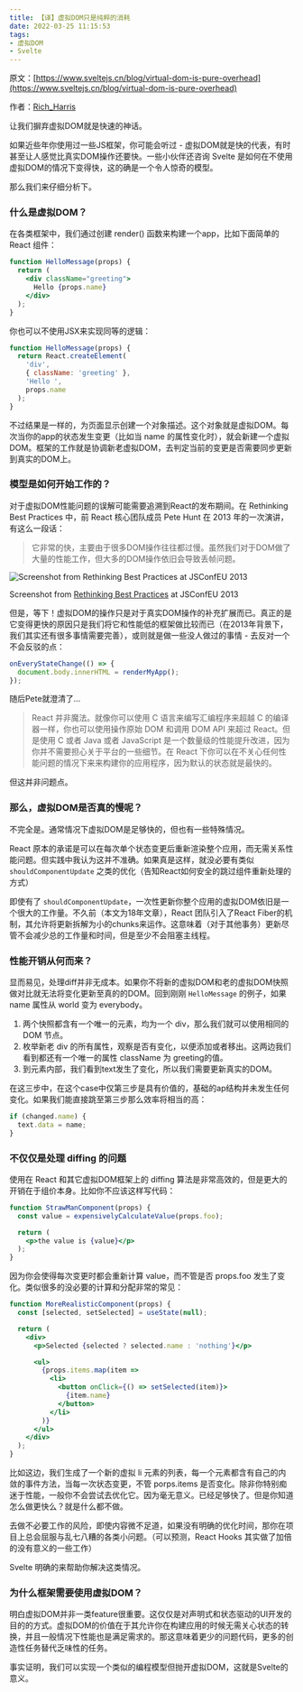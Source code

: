 ```yaml
---
title: 【译】虚拟DOM只是纯粹的消耗
date: 2022-03-25 11:15:53
tags:
- 虚拟DOM
- Svelte
---
```


原文：[https://www.sveltejs.cn/blog/virtual-dom-is-pure-overhead](https://www.sveltejs.cn/blog/virtual-dom-is-pure-overhead)

作者：[Rich_Harris](https://twitter.com/Rich_Harris)

让我们摒弃虚拟DOM就是快速的神话。

如果近些年你使用过一些JS框架，你可能会听过 - 虚拟DOM就是快的代表，有时甚至让人感觉比真实DOM操作还要快。一些小伙伴还咨询 Svelte 是如何在不使用虚拟DOM的情况下变得快，这的确是一个令人惊奇的模型。

那么我们来仔细分析下。

<!-- more -->

### 什么是虚拟DOM？

在各类框架中，我们通过创建 render() 函数来构建一个app，比如下面简单的React 组件：

```jsx
function HelloMessage(props) {
  return (
    <div className="greeting">
      Hello {props.name}
    </div>
  );
}
```

你也可以不使用JSX来实现同等的逻辑：

```jsx
function HelloMessage(props) {
  return React.createElement(
    'div',
    { className: 'greeting' },
    'Hello ',
    props.name
  );
}
```

不过结果是一样的，为页面显示创建一个对象描述。这个对象就是虚拟DOM。每次当你的app的状态发生变更（比如当 name 的属性变化时），就会新建一个虚拟DOM。框架的工作就是协调新老虚拟DOM，去判定当前的变更是否需要同步更新到真实的DOM上。

### 模型是如何开始工作的？

对于虚拟DOM性能问题的误解可能需要追溯到React的发布期间。在 Rethinking Best Practices 中，前 React 核心团队成员 Pete Hunt 在 2013 年的一次演讲，有这么一段话：

> 它非常的快，主要由于很多DOM操作往往都过慢。虽然我们对于DOM做了大量的性能工作，但大多的DOM操作依旧会导致丢帧问题。
> 

![Screenshot from [Rethinking Best Practices](https://www.youtube.com/watch?v=x7cQ3mrcKaY) at JSConfEU 2013](https://image.freefe.cc/2022-03-25-1.png)

Screenshot from [Rethinking Best Practices](https://www.youtube.com/watch?v=x7cQ3mrcKaY) at JSConfEU 2013

但是，等下！虚拟DOM的操作只是对于真实DOM操作的补充扩展而已。真正的是它变得更快的原因只是我们将它和性能低的框架做比较而已（在2013年背景下，我们其实还有很多事情需要完善），或则就是做一些没人做过的事情 - 去反对一个不会反驳的点：

```jsx
onEveryStateChange(() => {
  document.body.innerHTML = renderMyApp();
});
```

随后Pete就澄清了...

> React 并非魔法。就像你可以使用 C 语言来编写汇编程序来超越 C 的编译器一样，你也可以使用操作原始 DOM 和调用 DOM API 来超过 React。但是使用 C 或者 Java 或者 JavaScript 是一个数量级的性能提升改进，因为你并不需要担心关于平台的一些细节。在 React 下你可以在不关心任何性能问题的情况下来来构建你的应用程序，因为默认的状态就是最快的。
> 

但这并非问题点。

### 那么，虚拟DOM是否真的慢呢？

不完全是。通常情况下虚拟DOM是足够快的，但也有一些特殊情况。

React 原本的承诺是可以在每次单个状态变更后重新渲染整个应用，而无需关系性能问题。但实践中我认为这并不准确。如果真是这样，就没必要有类似 `shouldComponentUpdate` 之类的优化（告知React如何安全的跳过组件重新处理的方式）

即使有了 `shouldComponentUpdate`，一次性更新你整个应用的虚拟DOM依旧是一个很大的工作量。不久前（本文为18年文章），React 团队引入了React Fiber的机制，其允许将更新拆解为小的chunks来运作。这意味着（对于其他事务）更新尽管不会减少总的工作量和时间，但是至少不会阻塞主线程。

### 性能开销从何而来？

显而易见，处理diff并非无成本。如果你不将新的虚拟DOM和老的虚拟DOM快照做对比就无法将变化更新至真的的DOM。回到刚刚 `HelloMessage` 的例子，如果 name 属性从 world 变为 everybody。

1. 两个快照都含有一个唯一的元素，均为一个 div，那么我们就可以使用相同的 DOM 节点。
2. 枚举新老 div 的所有属性，观察是否有变化，以便添加或者移出。这两边我们看到都还有一个唯一的属性 className 为 greeting的值。
3. 到元素内部，我们看到text发生了变化，所以我们需要更新真实的DOM。

在这三步中，在这个case中仅第三步是具有价值的，基础的ap结构并未发生任何变化。如果我们能直接跳至第三步那么效率将相当的高：

```jsx
if (changed.name) {
  text.data = name;
}
```

### 不仅仅是处理 diffing 的问题

使用在 React 和其它虚拟DOM框架上的 diffing 算法是非常高效的，但是更大的开销在于组价本身。比如你不应该这样写代码：

```jsx
function StrawManComponent(props) {
  const value = expensivelyCalculateValue(props.foo);

  return (
    <p>the value is {value}</p>
  );
}
```

因为你会使得每次变更时都会重新计算 value，而不管是否 props.foo 发生了变化。类似很多的没必要的计算和分配非常的常见：

```jsx
function MoreRealisticComponent(props) {
  const [selected, setSelected] = useState(null);

  return (
    <div>
      <p>Selected {selected ? selected.name : 'nothing'}</p>

      <ul>
        {props.items.map(item =>
          <li>
            <button onClick={() => setSelected(item)}>
              {item.name}
            </button>
          </li>
        )}
      </ul>
    </div>
  );
}
```

比如这边，我们生成了一个新的虚拟 li 元素的列表，每一个元素都含有自己的内敛的事件方法，当每一次状态变更，不管 porps.items 是否变化。除非你特别痴迷于性能，一般你不会尝试去优化它。因为毫无意义。已经足够快了。但是你知道怎么做更快么？就是什么都不做。

去做不必要工作的风险，即使内容微不足道，如果没有明确的优化时间，那你在项目上总会屈服与乱七八糟的各类小问题。（可以预测，React Hooks 其实做了加倍的没有意义的一些工作）

Svelte 明确的来帮助你解决这类情况。

### 为什么框架需要使用虚拟DOM？

明白虚拟DOM并非一类feature很重要。这仅仅是对声明式和状态驱动的UI开发的目的的方式。虚拟DOM的价值在于其允许你在构建应用的时候无需关心状态的转换，并且一般情况下性能也是满足需求的。那这意味着更少的问题代码，更多的创造性任务替代乏味性的任务。

事实证明，我们可以实现一个类似的编程模型但抛开虚拟DOM，这就是Svelte的意义。
